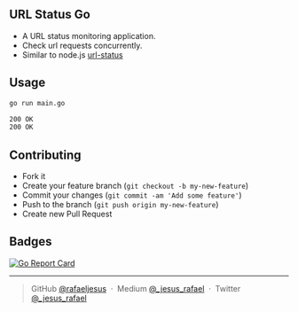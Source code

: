 ## URL Status Go

* A URL status monitoring application.
* Check url requests concurrently.
* Similar to node.js [url-status](https://github.com/rafaeljesus/url-status)

## Usage
```sh
go run main.go

200 OK
200 OK
```

## Contributing
- Fork it
- Create your feature branch (`git checkout -b my-new-feature`)
- Commit your changes (`git commit -am 'Add some feature'`)
- Push to the branch (`git push origin my-new-feature`)
- Create new Pull Request

## Badges
[![Go Report Card](https://goreportcard.com/badge/github.com/rafaeljesus/url-status-go)](https://goreportcard.com/report/github.com/rafaeljesus/url-status-go)

---

> GitHub [@rafaeljesus](https://github.com/rafaeljesus) &nbsp;&middot;&nbsp;
> Medium [@_jesus_rafael](https://medium.com/@_jesus_rafael) &nbsp;&middot;&nbsp;
> Twitter [@_jesus_rafael](https://twitter.com/_jesus_rafael)
